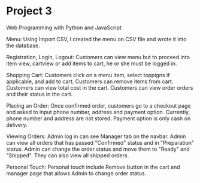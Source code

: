 # Project 3

Web Programming with Python and JavaScript

Menu: 
Using Import CSV, I created the menu on CSV file and wrote it into the database. 

Registration, Login, Logout: 
Customers can view menu but to proceed into item view, cartview or add items to cart, he or she must be logged in. 

Shopping Cart: 
Customers click on a menu item, select toppigns if applicable, and add to cart. 
Customers can remove items from cart. 
Customers can view total cost in the cart. 
Customers can view order orders and their status in the cart. 

Placing an Order: 
Once confirmed order, customers go to a checkout page and asked to input phone number, address and payment option. Currently, phone number and address are not stored. Payment option is only cash on delivery. 

Viewing Orders: 
Admin log in can see Manager tab on the navbar. Admin can view all orders that has passed "Confirmed" status and in "Preparation" status. Admin can change the order status and move them to "Ready" and "Shipped". 
They can also view all shipped orders. 

Personal Touch: 
Personal touch include Remove button in the cart and manager page that allows Admin to change order status. 